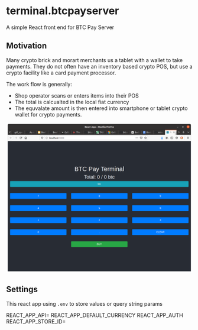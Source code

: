 # terminal.btcpayserver
A simple React front end for BTC Pay Server

## Motivation

Many crypto brick and morart merchants us a tablet with a wallet to take payments.  They do not often have an inventory based crypto POS, but use a crypto facility like a card payment processor.

The work flow is generally:
* Shop operator scans or enters items into their POS
* The total is calcualted in the local fiat currency
* The equvalate amount is then entered into smartphone or tablet crypto wallet for crypto payments.

![](Screenshot.png)

## Settings

This react app using `.env` to store values or query string params

REACT_APP_API=
REACT_APP_DEFAULT_CURRENCY
REACT_APP_AUTH
REACT_APP_STORE_ID=
